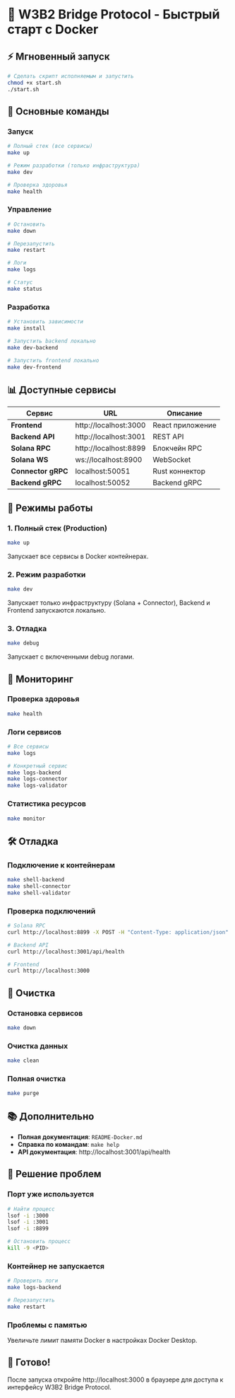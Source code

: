 # 🐳 W3B2 Bridge Protocol - Быстрый старт с Docker

## ⚡ Мгновенный запуск

```bash
# Сделать скрипт исполняемым и запустить
chmod +x start.sh
./start.sh
```

## 🎯 Основные команды

### Запуск
```bash
# Полный стек (все сервисы)
make up

# Режим разработки (только инфраструктура)
make dev

# Проверка здоровья
make health
```

### Управление
```bash
# Остановить
make down

# Перезапустить
make restart

# Логи
make logs

# Статус
make status
```

### Разработка
```bash
# Установить зависимости
make install

# Запустить backend локально
make dev-backend

# Запустить frontend локально
make dev-frontend
```

## 📊 Доступные сервисы

| Сервис | URL | Описание |
|--------|-----|----------|
| **Frontend** | http://localhost:3000 | React приложение |
| **Backend API** | http://localhost:3001 | REST API |
| **Solana RPC** | http://localhost:8899 | Блокчейн RPC |
| **Solana WS** | ws://localhost:8900 | WebSocket |
| **Connector gRPC** | localhost:50051 | Rust коннектор |
| **Backend gRPC** | localhost:50052 | Backend gRPC |

## 🔧 Режимы работы

### 1. Полный стек (Production)
```bash
make up
```
Запускает все сервисы в Docker контейнерах.

### 2. Режим разработки
```bash
make dev
```
Запускает только инфраструктуру (Solana + Connector), 
Backend и Frontend запускаются локально.

### 3. Отладка
```bash
make debug
```
Запускает с включенными debug логами.

## 🏥 Мониторинг

### Проверка здоровья
```bash
make health
```

### Логи сервисов
```bash
# Все сервисы
make logs

# Конкретный сервис
make logs-backend
make logs-connector
make logs-validator
```

### Статистика ресурсов
```bash
make monitor
```

## 🛠️ Отладка

### Подключение к контейнерам
```bash
make shell-backend
make shell-connector
make shell-validator
```

### Проверка подключений
```bash
# Solana RPC
curl http://localhost:8899 -X POST -H "Content-Type: application/json" -d '{"jsonrpc":"2.0","id":1,"method":"getHealth"}'

# Backend API
curl http://localhost:3001/api/health

# Frontend
curl http://localhost:3000
```

## 🧹 Очистка

### Остановка сервисов
```bash
make down
```

### Очистка данных
```bash
make clean
```

### Полная очистка
```bash
make purge
```

## 📚 Дополнительно

- **Полная документация**: `README-Docker.md`
- **Справка по командам**: `make help`
- **API документация**: http://localhost:3001/api/health

## 🚨 Решение проблем

### Порт уже используется
```bash
# Найти процесс
lsof -i :3000
lsof -i :3001
lsof -i :8899

# Остановить процесс
kill -9 <PID>
```

### Контейнер не запускается
```bash
# Проверить логи
make logs-backend

# Перезапустить
make restart
```

### Проблемы с памятью
Увеличьте лимит памяти Docker в настройках Docker Desktop.

## 🎉 Готово!

После запуска откройте http://localhost:3000 в браузере для доступа к интерфейсу W3B2 Bridge Protocol.
